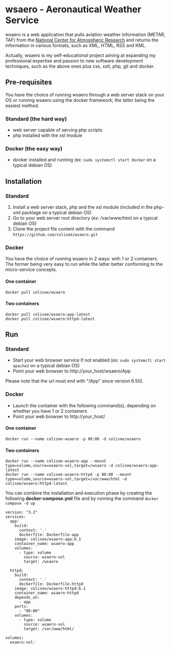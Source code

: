 # wsaero - Aeronautical Weather Service

wsaero is a web application that pulls aviation weather information (METAR, TAF) from the [National Center for Atmospheric Research][NCAR] and returns the information in various formats, such as XML, HTML, RSS and KML.

Actually, wsaero is my self-educational project aiming at expanding my professional expertise and passion to new software development techniques, such as the above ones plus css, xslt, php, git and docker.

## Pre-requisites
You have the choice of running wsaero through a web server stack on your OS or running wsaero using the docker framework; the latter being the easiest method.
### Standard (the hard way)
* web server capable of serving php scripts
* php installed with the xsl module

### Docker (the easy way)
* docker installed and running (ex: `sudo systemctl start docker` on a typical debian OS)
  
## Installation
### Standard
1. Install a web server stack, php and the xsl module (included in the php-xml packlage on a typical debian OS)
2. Go to your web server root directory (ex: /var/www/html on a typical debian OS)
3. Clone the project file content with the command `https://github.com/colisee/wsaero.git`

### Docker
You have the choice of running wsaero in 2 ways: with 1 or 2 containers. The former being very easy to run while the latter better conforming to the micro-service concepts.
#### One container
```
docker pull colisee/wsaero
``` 

#### Two containers
```
docker pull colisee/wsaero:app-latest
docker pull colisee/wsaero:httpd-latest
```

## Run
### Standard
* Start your web browser service if not enabled (ex: `sudo systemctl start apache2` on a typical debian OS)
* Point your web browser to http://your_host/wsaero/App 

Please note that the url must end with "/App" since version 6.50).

### Docker
* Launch the container with the following command(s), depending on whether you have 1 or 2 containers
* Point your web browser to http://your_host/
#### One container

```
docker run --name colisee-wsaero -p 80:80 -d colisee/wsaero

```
#### Two containers
```
docker run --name colisee-wsaero-app --mount type=volume,source=wsaero-vol,target=/wsaero -d colisee/wsaero:app-latest
docker run --name colisee-wsaero-httpd -p 80:80 --mount type=volume,source=wsaero-vol,target=/var/www/html -d colisee/wsaero:httpd-latest
```

You can combine the installation and execution phase by creating the following **docker-compose.yml** file and by running the command `docker compose -d up`
```
version: "3.2"
services:
  app:
    build:
      context: '.'
      dockerfile: Dockerfile-app
    image: colisee/wsaero-app:6.1
    container_name: wsaero-app
    volumes:
      - type: volume
        source: wsaero-vol
        target: /wsaero

  httpd:
    build:
      context: '.'
      dockerfile: Dockerfile-httpd
    image: colisee/wsaero-httpd:6.1
    container_name: wsaero-httpd
    depends_on:
      - app
    ports:
      - "80:80"
    volumes:
      - type: volume
        source: wsaero-vol
        target: /var/www/html/

volumes:
  wsaero-vol:
```

[NCAR]: http://weather.aero
